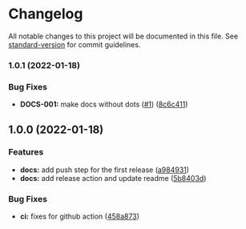 # Changelog

All notable changes to this project will be documented in this file. See [standard-version](https://github.com/conventional-changelog/standard-version) for commit guidelines.

### 1.0.1 (2022-01-18)


### Bug Fixes

* **DOCS-001:** make docs without dots ([#1](https://github.com/0xmad/changelog-generation-example/issues/1)) ([8c6c411](https://github.com/0xmad/changelog-generation-example/commit/8c6c411121a1c00fd7e28b0e3ec171d5d0b5e63c))

## 1.0.0 (2022-01-18)


### Features

* **docs:** add push step for the first release ([a984931](https://github.com/0xmad/changelog-generation-exaple/commit/a984931aa2cf856a762d203d182598f11aade07b))
* **docs:** add release action and update readme ([5b8403d](https://github.com/0xmad/changelog-generation-exaple/commit/5b8403d25e2fa5c818a8618ee4b779b29badb5e8))


### Bug Fixes

* **ci:** fixes for github action ([458a873](https://github.com/0xmad/changelog-generation-exaple/commit/458a873126a8dfd3c5c8fdd59dc35c2c608cb2f6))

